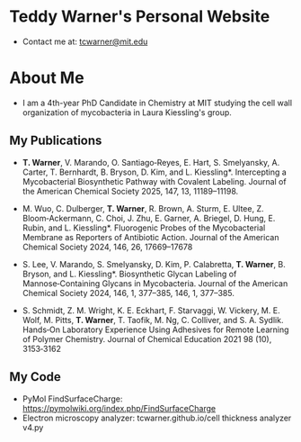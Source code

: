 # Teddy Warner's Personal Website
* Contact me at: tcwarner@mit.edu

# About Me
* I am a 4th-year PhD Candidate in Chemistry at MIT studying the cell wall organization of mycobacteria in Laura Kiessling's group.

## My Publications
* **T. Warner**, V. Marando, O. Santiago‑Reyes, E. Hart, S. Smelyansky, A. Carter, T. Bernhardt, B. Bryson, D. Kim, and L. Kiessling*. Intercepting a Mycobacterial Biosynthetic Pathway with Covalent Labeling. Journal of the American Chemical Society 2025, 147, 13, 11189–11198.

* M. Wuo, C. Dulberger, **T. Warner**, R. Brown, A. Sturm, E. Ultee, Z. Bloom‑Ackermann, C. Choi, J. Zhu, E. Garner, A. Briegel, D. Hung, E. Rubin, and L. Kiessling*. Fluorogenic Probes of the Mycobacterial Membrane as Reporters of Antibiotic Action. Journal of the American Chemical Society 2024, 146, 26, 17669–17678

* S. Lee, V. Marando, S. Smelyansky, D. Kim, P. Calabretta, **T. Warner**, B. Bryson, and L. Kiessling*. Biosynthetic Glycan Labeling of Mannose‑Containing Glycans in Mycobacteria. Journal of the American Chemical Society 2024, 146, 1, 377–385, 146, 1, 377–385.

* S. Schmidt, Z. M. Wright, K. E. Eckhart, F. Starvaggi, W. Vickery, M. E. Wolf, M. Pitts, **T. Warner**, T. Taofik, M. Ng, C. Colliver, and S. A. Sydlik. Hands‑On Laboratory Experience Using Adhesives for Remote Learning of Polymer Chemistry. Journal of Chemical Education 2021 98 (10), 3153‑3162

## My Code
* PyMol FindSurfaceCharge: https://pymolwiki.org/index.php/FindSurfaceCharge
* Electron microscopy analyzer: tcwarner.github.io/cell thickness analyzer v4.py
